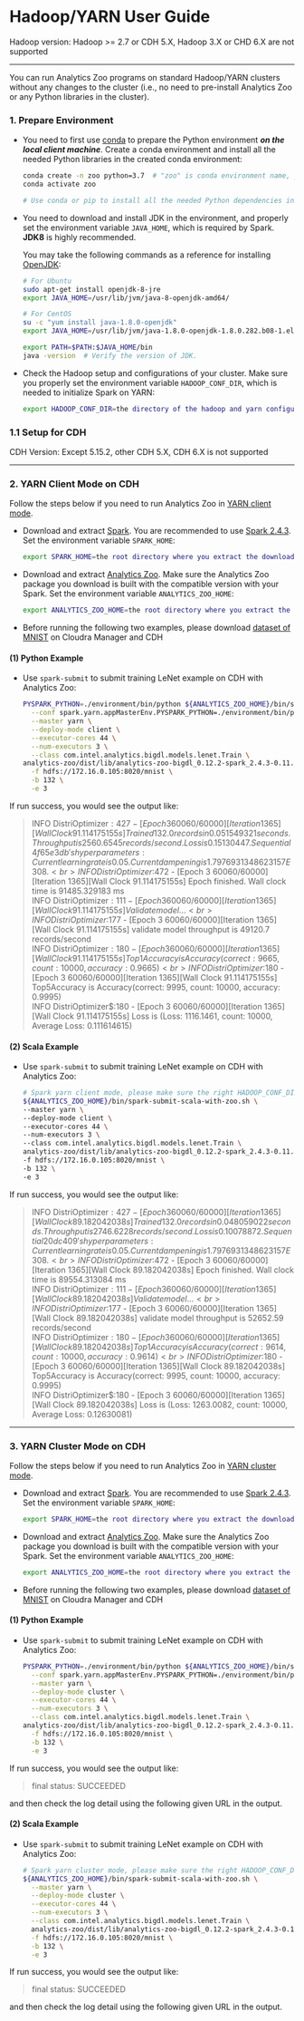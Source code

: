 # Hadoop/YARN User Guide

Hadoop version: Hadoop >= 2.7 or CDH 5.X, Hadoop 3.X or CHD 6.X are not supported

---

You can run Analytics Zoo programs on standard Hadoop/YARN clusters without any changes to the cluster (i.e., no need to pre-install Analytics Zoo or any Python libraries in the cluster).

### **1. Prepare Environment**

- You need to first use [conda](https://docs.conda.io/projects/conda/en/latest/user-guide/install/) to prepare the Python environment _**on the local client machine**_. Create a conda environment and install all the needed Python libraries in the created conda environment:

  ```bash
  conda create -n zoo python=3.7  # "zoo" is conda environment name, you can use any name you like.
  conda activate zoo

  # Use conda or pip to install all the needed Python dependencies in the created conda environment.
  ```

- You need to download and install JDK in the environment, and properly set the environment variable `JAVA_HOME`, which is required by Spark. __JDK8__ is highly recommended.

  You may take the following commands as a reference for installing [OpenJDK](https://openjdk.java.net/install/):

  ```bash
  # For Ubuntu
  sudo apt-get install openjdk-8-jre
  export JAVA_HOME=/usr/lib/jvm/java-8-openjdk-amd64/

  # For CentOS
  su -c "yum install java-1.8.0-openjdk"
  export JAVA_HOME=/usr/lib/jvm/java-1.8.0-openjdk-1.8.0.282.b08-1.el7_9.x86_64/jre

  export PATH=$PATH:$JAVA_HOME/bin
  java -version  # Verify the version of JDK.
  ```

- Check the Hadoop setup and configurations of your cluster. Make sure you properly set the environment variable `HADOOP_CONF_DIR`, which is needed to initialize Spark on YARN:

  ```bash
  export HADOOP_CONF_DIR=the directory of the hadoop and yarn configurations
  ```

### **1.1 Setup for CDH**

CDH Version: Except 5.15.2, other CDH 5.X, CDH 6.X is not supported

---
### **2. YARN Client Mode on CDH**

Follow the steps below if you need to run Analytics Zoo in [YARN client mode](https://spark.apache.org/docs/latest/running-on-yarn.html#launching-spark-on-yarn).

- Download and extract [Spark](https://spark.apache.org/downloads.html). You are recommended to use [Spark 2.4.3](https://archive.apache.org/dist/spark/spark-2.4.3/spark-2.4.3-bin-hadoop2.7.tgz). Set the environment variable `SPARK_HOME`:

  ```bash
  export SPARK_HOME=the root directory where you extract the downloaded Spark package
  ```

- Download and extract [Analytics Zoo](../release.md). Make sure the Analytics Zoo package you download is built with the compatible version with your Spark. Set the environment variable `ANALYTICS_ZOO_HOME`:

  ```bash
  export ANALYTICS_ZOO_HOME=the root directory where you extract the downloaded Analytics Zoo package
  ```
- Before running the following two examples, please download [dataset of MNIST](http://yann.lecun.com/exdb/mnist/) on Cloudra Manager and CDH

#### (1) Python Example  
- Use `spark-submit` to submit training LeNet example on CDH with Analytics Zoo:

  ```bash
  PYSPARK_PYTHON=./environment/bin/python ${ANALYTICS_ZOO_HOME}/bin/spark-submit-python-with-zoo.sh \
    --conf spark.yarn.appMasterEnv.PYSPARK_PYTHON=./environment/bin/python \
    --master yarn \
    --deploy-mode client \
    --executor-cores 44 \
    --num-executors 3 \
    --class com.intel.analytics.bigdl.models.lenet.Train \
  analytics-zoo/dist/lib/analytics-zoo-bigdl_0.12.2-spark_2.4.3-0.11.0-SNAPSHOT-jar-with-dependencies.jar \
    -f hdfs://172.16.0.105:8020/mnist \
    -b 132 \
    -e 3
  ```
If run success, you would see the output like:
> INFO  DistriOptimizer$:427 - [Epoch 3 60060/60000][Iteration 1365][Wall Clock 91.114175155s] Trained 132.0 records in 0.051549321 seconds. Throughput is 2560.6545 records/second. Loss is 0.15130447. Sequential4f65e3db's hyper parameters: Current learning rate is 0.05. Current dampening is 1.7976931348623157E308. <br>
> INFO  DistriOptimizer$:472 - [Epoch 3 60060/60000][Iteration 1365][Wall Clock 91.114175155s] Epoch finished. Wall clock time is 91485.329183 ms <br>
> INFO  DistriOptimizer$:111 - [Epoch 3 60060/60000][Iteration 1365][Wall Clock 91.114175155s] Validate model... <br>
> INFO  DistriOptimizer$:177 - [Epoch 3 60060/60000][Iteration 1365][Wall Clock 91.114175155s] validate model throughput is 49120.7 records/second <br>
> INFO  DistriOptimizer$:180 - [Epoch 3 60060/60000][Iteration 1365][Wall Clock 91.114175155s] Top1Accuracy is Accuracy(correct: 9665, count: 10000, accuracy: 0.9665) <br>
> INFO  DistriOptimizer$:180 - [Epoch 3 60060/60000][Iteration 1365][Wall Clock 91.114175155s] Top5Accuracy is Accuracy(correct: 9995, count: 10000, accuracy: 0.9995) <br>
> INFO  DistriOptimizer$:180 - [Epoch 3 60060/60000][Iteration 1365][Wall Clock 91.114175155s] Loss is (Loss: 1116.1461, count: 10000, Average Loss: 0.111614615) <br>


#### (2) Scala Example
- Use `spark-submit` to submit training LeNet example on CDH with Analytics Zoo:

  ```bash
  # Spark yarn client mode, please make sure the right HADOOP_CONF_DIR is set
  ${ANALYTICS_ZOO_HOME}/bin/spark-submit-scala-with-zoo.sh \
  --master yarn \
  --deploy-mode client \
  --executor-cores 44 \
  --num-executors 3 \
  --class com.intel.analytics.bigdl.models.lenet.Train \
  analytics-zoo/dist/lib/analytics-zoo-bigdl_0.12.2-spark_2.4.3-0.11.0-SNAPSHOT-jar-with-dependencies.jar \
  -f hdfs://172.16.0.105:8020/mnist \
  -b 132 \
  -e 3
  ```
If run success, you would see the output like:
> INFO  DistriOptimizer$:427 - [Epoch 3 60060/60000][Iteration 1365][Wall Clock 89.182042038s] Trained 132.0 records in 0.048059022 seconds. Throughput is 2746.6228 records/second. Loss is 0.10078872. Sequential20dc409's hyper parameters: Current learning rate is 0.05. Current dampening is 1.7976931348623157E308. <br>
> INFO  DistriOptimizer$:472 - [Epoch 3 60060/60000][Iteration 1365][Wall Clock 89.182042038s] Epoch finished. Wall clock time is 89554.313084 ms <br>
> INFO  DistriOptimizer$:111 - [Epoch 3 60060/60000][Iteration 1365][Wall Clock 89.182042038s] Validate model... <br>
> INFO  DistriOptimizer$:177 - [Epoch 3 60060/60000][Iteration 1365][Wall Clock 89.182042038s] validate model throughput is 52652.59 records/second <br>
> INFO  DistriOptimizer$:180 - [Epoch 3 60060/60000][Iteration 1365][Wall Clock 89.182042038s] Top1Accuracy is Accuracy(correct: 9614, count: 10000, accuracy: 0.9614) <br>
> INFO  DistriOptimizer$:180 - [Epoch 3 60060/60000][Iteration 1365][Wall Clock 89.182042038s] Top5Accuracy is Accuracy(correct: 9995, count: 10000, accuracy: 0.9995) <br>
> INFO  DistriOptimizer$:180 - [Epoch 3 60060/60000][Iteration 1365][Wall Clock 89.182042038s] Loss is (Loss: 1263.0082, count: 10000, Average Loss: 0.12630081) <br>

---
### **3. YARN Cluster Mode on CDH**

Follow the steps below if you need to run Analytics Zoo in [YARN cluster mode](https://spark.apache.org/docs/latest/running-on-yarn.html#launching-spark-on-yarn).

- Download and extract [Spark](https://spark.apache.org/downloads.html). You are recommended to use [Spark 2.4.3](https://archive.apache.org/dist/spark/spark-2.4.3/spark-2.4.3-bin-hadoop2.7.tgz). Set the environment variable `SPARK_HOME`:

  ```bash
  export SPARK_HOME=the root directory where you extract the downloaded Spark package
  ```

- Download and extract [Analytics Zoo](../release.md). Make sure the Analytics Zoo package you download is built with the compatible version with your Spark. Set the environment variable `ANALYTICS_ZOO_HOME`:

  ```bash
  export ANALYTICS_ZOO_HOME=the root directory where you extract the downloaded Analytics Zoo package
  ```
- Before running the following two examples, please download [dataset of MNIST](http://yann.lecun.com/exdb/mnist/) on Cloudra Manager and CDH

#### (1) Python Example  
- Use `spark-submit` to submit training LeNet example on CDH with Analytics Zoo:

  ```bash
  PYSPARK_PYTHON=./environment/bin/python ${ANALYTICS_ZOO_HOME}/bin/spark-submit-python-with-zoo.sh \
    --conf spark.yarn.appMasterEnv.PYSPARK_PYTHON=./environment/bin/python \
    --master yarn \
    --deploy-mode cluster \
    --executor-cores 44 \
    --num-executors 3 \
    --class com.intel.analytics.bigdl.models.lenet.Train \
  analytics-zoo/dist/lib/analytics-zoo-bigdl_0.12.2-spark_2.4.3-0.11.0-SNAPSHOT-jar-with-dependencies.jar \
    -f hdfs://172.16.0.105:8020/mnist \
    -b 132 \
    -e 3
  ```
If run success, you would see the output like:
> final status: SUCCEEDED

and then check the log detail using the following given URL in the output.

#### (2) Scala Example
- Use `spark-submit` to submit training LeNet example on CDH with Analytics Zoo:

  ```bash
  # Spark yarn cluster mode, please make sure the right HADOOP_CONF_DIR is set
  ${ANALYTICS_ZOO_HOME}/bin/spark-submit-scala-with-zoo.sh \
    --master yarn \
    --deploy-mode cluster \
    --executor-cores 44 \
    --num-executors 3 \
    --class com.intel.analytics.bigdl.models.lenet.Train \
    analytics-zoo/dist/lib/analytics-zoo-bigdl_0.12.2-spark_2.4.3-0.11.0-SNAPSHOT-jar-with-dependencies.jar \
    -f hdfs://172.16.0.105:8020/mnist \
    -b 132 \
    -e 3
  ```
If run success, you would see the output like:
> final status: SUCCEEDED

and then check the log detail using the following given URL in the output.
